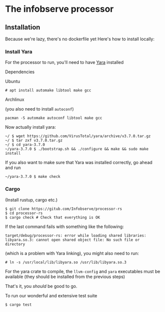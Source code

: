 # The infobserve processor

## Installation
Because we're lazy, there's no dockerfile yet
Here's how to install locally:

### Install Yara
For the processor to run, you'll need to have [Yara](https://github.com/VirusTotal/yara) installed

Dependencies

Ubuntu

```
# apt install automake libtool make gcc
```



Archlinux

(you also need to install `autoconf`)

```
pacman -S automake autoconf libtool make gcc
```

Now actually install yara:
```
~/ $ wget https://github.com/VirusTotal/yara/archive/v3.7.0.tar.gz
~/ $ tar zxf v3.7.0.tar.gz
~/ $ cd yara-3.7.0
~/yara-3.7.0 $ ./bootstrap.sh && ./configure && make && sudo make install
```

If you also want to make sure that Yara was installed correctly, go ahead and run
```
~/yara-3.7.0 $ make check
```


### Cargo
(Install rustup, cargo etc.)

```
$ git clone https://gitub.com/Infobserve/processor-rs
$ cd processor-rs
$ cargo check # Check that everything is OK
```

If the last command fails with something like the following: 
```
target/debug/processor-rs: error while loading shared libraries: libyara.so.3: cannot open shared object file: No such file or directory
```



(which is a problem with Yara linking), you might also need to run:
```
# ln -s /usr/local/lib/libyara.so /usr/lib/libyara.so.3
```



For the yara crate to compile, the `llvm-config` and `yara` executables must be available (they should be installed from the previous steps)

That's it, you *should* be good to go.

To run our wonderful and extensive test suite
```
$ cargo test
```
